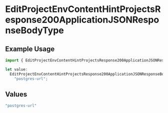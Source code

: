 # EditProjectEnvContentHintProjectsResponse200ApplicationJSONResponseBodyType

## Example Usage

```typescript
import { EditProjectEnvContentHintProjectsResponse200ApplicationJSONResponseBodyType } from "@vercel/sdk/models/editprojectenvop.js";

let value:
  EditProjectEnvContentHintProjectsResponse200ApplicationJSONResponseBodyType =
    "postgres-url";
```

## Values

```typescript
"postgres-url"
```